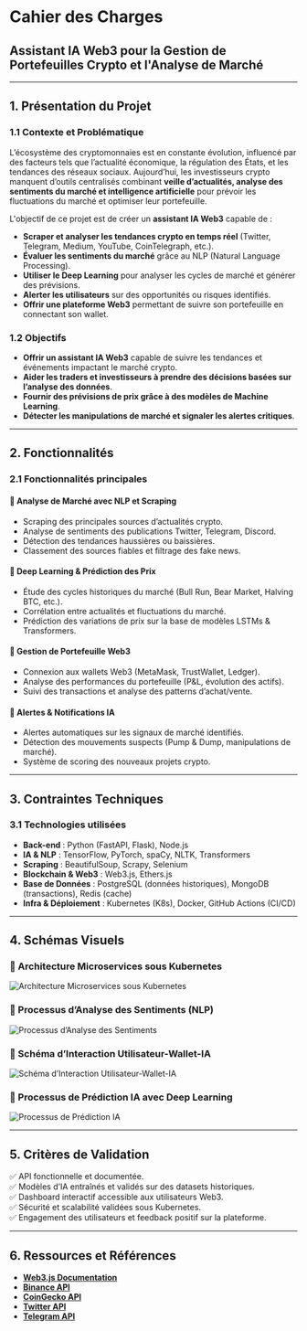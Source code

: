 # **Cahier des Charges**

## **Assistant IA Web3 pour la Gestion de Portefeuilles Crypto et l'Analyse de Marché**

---

## **1. Présentation du Projet**

### **1.1 Contexte et Problématique**

L’écosystème des cryptomonnaies est en constante évolution, influencé par des facteurs tels que l’actualité économique, la régulation des États, et les tendances des réseaux sociaux. Aujourd’hui, les investisseurs crypto manquent d’outils centralisés combinant **veille d’actualités, analyse des sentiments du marché et intelligence artificielle** pour prévoir les fluctuations du marché et optimiser leur portefeuille.

L'objectif de ce projet est de créer un **assistant IA Web3** capable de :

- **Scraper et analyser les tendances crypto en temps réel** (Twitter, Telegram, Medium, YouTube, CoinTelegraph, etc.).
- **Évaluer les sentiments du marché** grâce au NLP (Natural Language Processing).
- **Utiliser le Deep Learning** pour analyser les cycles de marché et générer des prévisions.
- **Alerter les utilisateurs** sur des opportunités ou risques identifiés.
- **Offrir une plateforme Web3** permettant de suivre son portefeuille en connectant son wallet.

### **1.2 Objectifs**

- **Offrir un assistant IA Web3** capable de suivre les tendances et événements impactant le marché crypto.
- **Aider les traders et investisseurs à prendre des décisions basées sur l’analyse des données**.
- **Fournir des prévisions de prix grâce à des modèles de Machine Learning**.
- **Détecter les manipulations de marché et signaler les alertes critiques**.

---

## **2. Fonctionnalités**

### **2.1 Fonctionnalités principales**

#### **🔹 Analyse de Marché avec NLP et Scraping**

- Scraping des principales sources d’actualités crypto.
- Analyse de sentiments des publications Twitter, Telegram, Discord.
- Détection des tendances haussières ou baissières.
- Classement des sources fiables et filtrage des fake news.

#### **🔹 Deep Learning & Prédiction des Prix**

- Étude des cycles historiques du marché (Bull Run, Bear Market, Halving BTC, etc.).
- Corrélation entre actualités et fluctuations du marché.
- Prédiction des variations de prix sur la base de modèles LSTMs & Transformers.

#### **🔹 Gestion de Portefeuille Web3**

- Connexion aux wallets Web3 (MetaMask, TrustWallet, Ledger).
- Analyse des performances du portefeuille (P&L, évolution des actifs).
- Suivi des transactions et analyse des patterns d’achat/vente.

#### **🔹 Alertes & Notifications IA**

- Alertes automatiques sur les signaux de marché identifiés.
- Détection des mouvements suspects (Pump & Dump, manipulations de marché).
- Système de scoring des nouveaux projets crypto.

---

## **3. Contraintes Techniques**

### **3.1 Technologies utilisées**

- **Back-end** : Python (FastAPI, Flask), Node.js
- **IA & NLP** : TensorFlow, PyTorch, spaCy, NLTK, Transformers
- **Scraping** : BeautifulSoup, Scrapy, Selenium
- **Blockchain & Web3** : Web3.js, Ethers.js
- **Base de Données** : PostgreSQL (données historiques), MongoDB (transactions), Redis (cache)
- **Infra & Déploiement** : Kubernetes (K8s), Docker, GitHub Actions (CI/CD)

---

## **4. Schémas Visuels**

### **🔷 Architecture Microservices sous Kubernetes**
![Architecture Microservices sous Kubernetes](..img/CDC/Architecture_Microservices_sous_Kubernetes.svg)

### **🔷 Processus d’Analyse des Sentiments (NLP)**
![Processus d’Analyse des Sentiments](./img/CDC/Processus_d’Analyse_des_Sentiments_(NLP).svg)

### **🔷 Schéma d’Interaction Utilisateur-Wallet-IA**
![Schéma d’Interaction Utilisateur-Wallet-IA](/img/CDC/Schéma_d’Interaction_Utilisateur-Wallet-IA.svg)

### **🔷 Processus de Prédiction IA avec Deep Learning**
![Processus de Prédiction IA](.img/CDC/Processus_de_Prédiction_IA_avec_Deep_Learning.svg)

---

## **5. Critères de Validation**

✅ API fonctionnelle et documentée.  
✅ Modèles d’IA entraînés et validés sur des datasets historiques.  
✅ Dashboard interactif accessible aux utilisateurs Web3.  
✅ Sécurité et scalabilité validées sous Kubernetes.  
✅ Engagement des utilisateurs et feedback positif sur la plateforme.  

---

## **6. Ressources et Références**

- **[Web3.js Documentation](https://web3js.readthedocs.io/)**
- **[Binance API](https://binance-docs.github.io/apidocs/spot/en/)**
- **[CoinGecko API](https://www.coingecko.com/en/api)**
- **[Twitter API](https://developer.twitter.com/en/docs/twitter-api)**
- **[Telegram API](https://core.telegram.org/api)**
